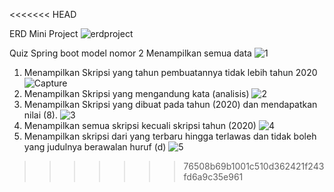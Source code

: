 <<<<<<< HEAD

ERD Mini Project
![erdproject](https://user-images.githubusercontent.com/49230212/180749781-efb5b356-9e7e-43bb-b7e3-999bedfe3ac5.PNG)

Quiz Spring boot model nomor 2
Menampilkan semua data
![1](https://user-images.githubusercontent.com/49230212/179694705-de0b623b-9996-45a9-93e8-b1044ed477cc.PNG)
1. Menampilkan Skripsi yang tahun pembuatannya tidak lebih tahun 2020
![Capture](https://user-images.githubusercontent.com/49230212/179488753-9d2c8a69-4bef-4e1a-8b37-4cfeea658b3b.PNG)
2. Menampilkan Skripsi yang mengandung kata (analisis)
![2](https://user-images.githubusercontent.com/49230212/179695478-2db0fca1-e9d8-4f7c-ac54-60c50ea3b30d.PNG)
3. Menampilkan Skripsi yang dibuat pada tahun (2020) dan mendapatkan nilai (8).
![3](https://user-images.githubusercontent.com/49230212/179695684-2dfd826d-7b7c-44b4-936c-9b44ccbe6f0b.PNG)
4. Menampilkan semua skripsi kecuali skripsi tahun (2020)
![4](https://user-images.githubusercontent.com/49230212/179695759-0576726e-780f-4396-b815-57a710418e05.PNG)
5. Menampilkan skripsi dari yang terbaru hingga terlawas dan tidak boleh yang judulnya berawalan huruf (d)
![5](https://user-images.githubusercontent.com/49230212/179695883-af75effc-7119-4c32-a38d-59bd75f4fb1a.PNG)

>>>>>>> 76508b69b1001c510d362421f243fd6a9c35e961
